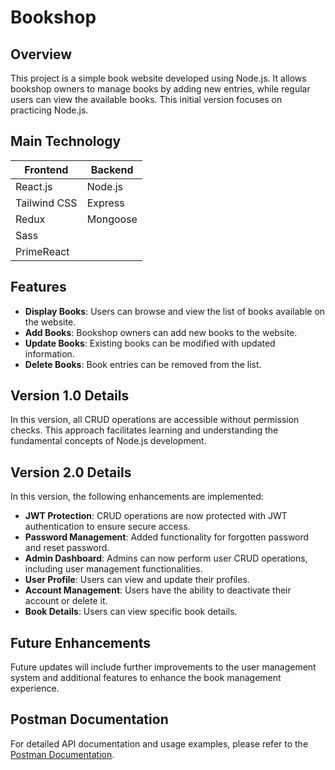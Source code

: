 # Bookshop

## Overview

This project is a simple book website developed using Node.js. It allows bookshop owners to manage books by adding new entries, while regular users can view the available books. This initial version focuses on practicing Node.js.

## Main Technology

| Frontend     | Backend  |
| ------------ | -------- |
| React.js     | Node.js  |
| Tailwind CSS | Express  |
| Redux        | Mongoose |
| Sass         |          |
| PrimeReact   |          |

## Features

- **Display Books**: Users can browse and view the list of books available on the website.
- **Add Books**: Bookshop owners can add new books to the website.
- **Update Books**: Existing books can be modified with updated information.
- **Delete Books**: Book entries can be removed from the list.

## Version 1.0 Details

In this version, all CRUD operations are accessible without permission checks. This approach facilitates learning and understanding the fundamental concepts of Node.js development.

## Version 2.0 Details

In this version, the following enhancements are implemented:

- **JWT Protection**: CRUD operations are now protected with JWT authentication to ensure secure access.
- **Password Management**: Added functionality for forgotten password and reset password.
- **Admin Dashboard**: Admins can now perform user CRUD operations, including user management functionalities.
- **User Profile**: Users can view and update their profiles.
- **Account Management**: Users have the ability to deactivate their account or delete it.
- **Book Details**: Users can view specific book details.

## Future Enhancements

Future updates will include further improvements to the user management system and additional features to enhance the book management experience.

## Postman Documentation

For detailed API documentation and usage examples, please refer to the [Postman Documentation](https://documenter.getpostman.com/view/32181635/2sA3s9C7uW).
